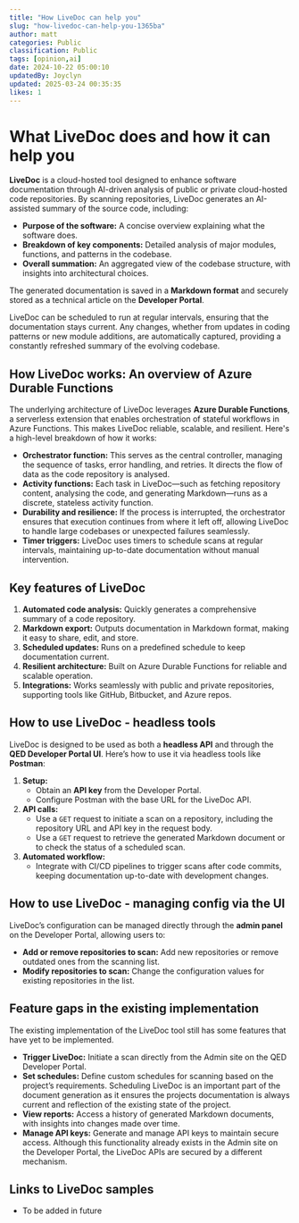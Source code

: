 ```yaml
---
title: "How LiveDoc can help you"
slug: "how-livedoc-can-help-you-1365ba"
author: matt
categories: Public
classification: Public
tags: [opinion,ai]
date: 2024-10-22 05:00:10 
updatedBy: Joyclyn
updated: 2025-03-24 00:35:35 
likes: 1
---
```


# What LiveDoc does and how it can help you

**LiveDoc** is a cloud-hosted tool designed to enhance software documentation through AI-driven analysis of public or private cloud-hosted code repositories. By scanning repositories, LiveDoc generates an AI-assisted summary of the source code, including:

- **Purpose of the software:** A concise overview explaining what the software does.
- **Breakdown of key components:** Detailed analysis of major modules, functions, and patterns in the codebase.
- **Overall summation:** An aggregated view of the codebase structure, with insights into architectural choices.

The generated documentation is saved in a **Markdown format** and securely stored as a technical article on the **Developer Portal**.

LiveDoc can be scheduled to run at regular intervals, ensuring that the documentation stays current. Any changes, whether from updates in coding patterns or new module additions, are automatically captured, providing a constantly refreshed summary of the evolving codebase.

## How LiveDoc works: An overview of Azure Durable Functions

The underlying architecture of LiveDoc leverages **Azure Durable Functions**, a serverless extension that enables orchestration of stateful workflows in Azure Functions. This makes LiveDoc reliable, scalable, and resilient. Here's a high-level breakdown of how it works:

- **Orchestrator function:** This serves as the central controller, managing the sequence of tasks, error handling, and retries. It directs the flow of data as the code repository is analysed.
- **Activity functions:** Each task in LiveDoc—such as fetching repository content, analysing the code, and generating Markdown—runs as a discrete, stateless activity function.
- **Durability and resilience:** If the process is interrupted, the orchestrator ensures that execution continues from where it left off, allowing LiveDoc to handle large codebases or unexpected failures seamlessly.
- **Timer triggers:** LiveDoc uses timers to schedule scans at regular intervals, maintaining up-to-date documentation without manual intervention.

## Key features of LiveDoc

1. **Automated code analysis:** Quickly generates a comprehensive summary of a code repository.
2. **Markdown export:** Outputs documentation in Markdown format, making it easy to share, edit, and store.
3. **Scheduled updates:** Runs on a predefined schedule to keep documentation current.
4. **Resilient architecture:** Built on Azure Durable Functions for reliable and scalable operation.
5. **Integrations:** Works seamlessly with public and private repositories, supporting tools like GitHub, Bitbucket, and Azure repos.

## How to use LiveDoc - headless tools

LiveDoc is designed to be used as both a **headless API** and through the **QED Developer Portal UI**. Here’s how to use it via headless tools like **Postman**:

1. **Setup:**
   - Obtain an **API key** from the Developer Portal.
   - Configure Postman with the base URL for the LiveDoc API.
2. **API calls:**
   - Use a `GET` request to initiate a scan on a repository, including the repository URL and API key in the request body.
   - Use a `GET` request to retrieve the generated Markdown document or to check the status of a scheduled scan.
3. **Automated workflow:** 
   - Integrate with CI/CD pipelines to trigger scans after code commits, keeping documentation up-to-date with development changes.

## How to use LiveDoc - managing config via the UI

LiveDoc’s configuration can be managed directly through the **admin panel** on the Developer Portal, allowing users to:

- **Add or remove repositories to scan:** Add new repositories or remove outdated ones from the scanning list.
- **Modify repositories to scan:** Change the configuration values for existing repositories in the list.


## Feature gaps in the existing implementation
The existing implementation of the LiveDoc tool still has some features that have yet to be implemented.
- **Trigger LiveDoc:** Initiate a scan directly from the Admin site on the QED Developer Portal.
- **Set schedules:** Define custom schedules for scanning based on the project’s requirements. Scheduling LiveDoc is an important part of the document generation as it ensures the projects documentation is always current and reflection of the existing state of the project.
- **View reports:** Access a history of generated Markdown documents, with insights into changes made over time.
- **Manage API keys:** Generate and manage API keys to maintain secure access. Although this functionality already exists in the Admin site on the Developer Portal, the LiveDoc APIs are secured by a different mechanism.

## Links to LiveDoc samples
- To be added in future